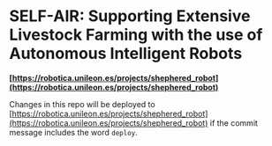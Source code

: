 # SELF-AIR: Supporting Extensive Livestock Farming with the use of Autonomous Intelligent Robots

**[https://robotica.unileon.es/projects/shephered_robot](https://robotica.unileon.es/projects/shephered_robot)**

Changes in this repo will be deployed to [https://robotica.unileon.es/projects/shephered_robot](https://robotica.unileon.es/projects/shephered_robot) if the commit message includes the word `deploy`.
